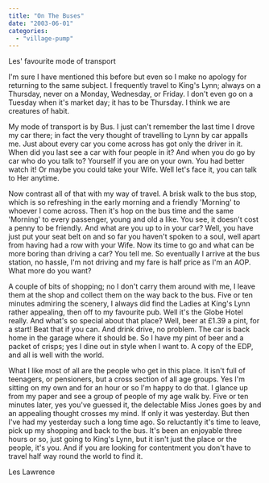 ```yaml
---
title: "On The Buses"
date: "2003-06-01"
categories: 
  - "village-pump"
---
```


Les' favourite mode of transport

I'm sure I have mentioned this before but even so I make no apology for returning to the same subject. I frequently travel to King's Lynn; always on a Thursday, never on a Monday, Wednesday, or Friday. I don't even go on a Tuesday when it's market day; it has to be Thursday. I think we are creatures of habit.

My mode of transport is by Bus. I just can't remember the last time I drove my car there; in fact the very thought of travelling to Lynn by car appalls me. Just about every car you come across has got only the driver in it. When did you last see a car with four people in it? And when you do go by car who do you talk to? Yourself if you are on your own. You had better watch it! Or maybe you could take your Wife. Well let's face it, you can talk to Her anytime.

Now contrast all of that with my way of travel. A brisk walk to the bus stop, which is so refreshing in the early morning and a friendly 'Morning' to whoever I come across. Then it's hop on the bus time and the same 'Morning' to every passenger, young and old a like. You see, it doesn't cost a penny to be friendly. And what are you up to in your car? Well, you have just put your seat belt on and so far you haven't spoken to a soul, well apart from having had a row with your Wife. Now its time to go and what can be more boring than driving a car? You tell me. So eventually I arrive at the bus station, no hassle, I'm not driving and my fare is half price as I'm an AOP. What more do you want?

A couple of bits of shopping; no I don't carry them around with me, I leave them at the shop and collect them on the way back to the bus. Five or ten minutes admiring the scenery, I always did find the Ladies at King's Lynn rather appealing, then off to my favourite pub. Well it's the Globe Hotel really. And what's so special about that place? Well, beer at £1.39 a pint, for a start! Beat that if you can. And drink drive, no problem. The car is back home in the garage where it should be. So I have my pint of beer and a packet of crisps; yes I dine out in style when I want to. A copy of the EDP, and all is well with the world.

What I like most of all are the people who get in this place. It isn't full of teenagers, or pensioners, but a cross section of all age groups. Yes I'm sitting on my own and for an hour or so I'm happy to do that. I glance up from my paper and see a group of people of my age walk by. Five or ten minutes later, yes you've guessed it, the delectable Miss Jones goes by and an appealing thought crosses my mind. If only it was yesterday. But then I've had my yesterday such a long time ago. So reluctantly it's time to leave, pick up my shopping and back to the bus. It's been an enjoyable three hours or so, just going to King's Lynn, but it isn't just the place or the people, it's you. And if you are looking for contentment you don't have to travel half way round the world to find it.

Les Lawrence
